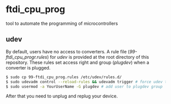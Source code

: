 # ftdi_cpu_prog
tool to automate the programming of microcontrollers

## udev
By default, users have no access to converters. A rule file
(*99-ftdi_cpu_progr.rules*) for *udev* is provided at the root directory
of this repository. These rules set access right and group (*plugdev*)
when a converter is plugged.

```bash
$ sudo cp 99-ftdi_cpu_prog.rules /etc/udev/rules.d/
$ sudo udevadm control --reload-rules && udevadm trigger # force udev to take new rule
$ sudo usermod -a YourUserName -G plugdev # add user to plugdev group
```
After that you need to unplug and replug your device.

